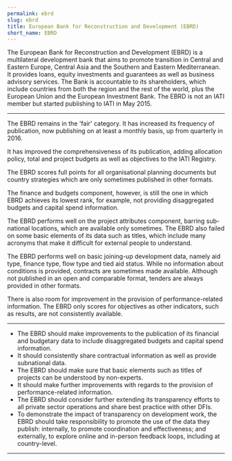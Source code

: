 ```yaml
---
permalink: ebrd
slug: ebrd
title: European Bank for Reconstruction and Development (EBRD)
short_name: EBRD
---
```


The European Bank for Reconstruction and Development (EBRD) is a multilateral development bank that aims to promote transition in Central and Eastern Europe, Central Asia and the Southern and Eastern Mediterranean. It provides loans, equity investments and guarantees as well as business advisory services. The Bank is accountable to its shareholders, which include countries from both the region and the rest of the world, plus the European Union and the European Investment Bank. The EBRD is not an IATI member but started publishing to IATI in May 2015.

---

The EBRD remains in the 'fair' category. It has increased its frequency of publication, now publishing on at least a monthly basis, up from quarterly in 2016.

It has improved the comprehensiveness of its publication, adding allocation policy, total and project budgets as well as objectives to the IATI Registry.

The EBRD scores full points for all organisational planning documents but country strategies which are only sometimes published in other formats.

The finance and budgets component, however, is still the one in which EBRD achieves its lowest rank, for example, not providing disaggregated budgets and capital spend information.

The EBRD performs well on the project attributes component, barring sub-national locations, which are available only sometimes. The EBRD also failed on some basic elements of its data such as titles, which include many acronyms that make it difficult for external people to understand.

The EBRD performs well on basic joining-up development data, namely aid type, finance type, flow type and tied aid status. While no information about conditions is provided, contracts are sometimes made available. Although not published in an open and comparable format, tenders are always provided in other formats.

There is also room for improvement in the provision of performance-related information. The EBRD only scores for objectives as other indicators, such as results, are not consistently available.

---

 * The EBRD should make improvements to the publication of its financial and budgetary data to include disaggregated budgets and capital spend information. 
 * It should consistently share contractual information as well as provide subnational data.
 * The EBRD should make sure that basic elements such as titles of projects can be understood by non-experts. 
 * It should make further improvements with regards to the provision of performance-related information.
 * The EBRD should consider further extending its transparency efforts to all private sector operations and share best practice with other DFIs.
 * To demonstrate the impact of transparency on development work, the EBRD should take responsibility to promote the use of the data they publish: internally, to promote coordination and effectiveness; and externally, to explore online and in-person feedback loops, including at country-level.

---
